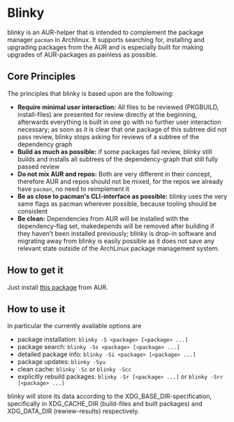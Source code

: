 # Blinky

blinky is an AUR-helper that is intended to complement the package manager `pacman` in Archlinux.
It supports searching for, installing and upgrading packages from the AUR and is especially built for making upgrades of AUR-packages as painless as possible.

## Core Principles

The principles that blinky is based upon are the following:

  * **Require minimal user interaction:** All files to be reviewed (PKGBUILD, install-files) are presented for review directly at the beginning, afterwards everything is built in one go with no further user interaction necessary; as soon as it is clear that one package of this subtree did not pass review, blinky stops asking for reviews of a subtree of the dependency graph 
  * **Build as much as possible:** if some packages fail review, blinky still builds and installs all subtrees of the dependency-graph that still fully passed review
  * **Do not mix AUR and repos:** Both are very different in their concept, therefore AUR and repos should not be mixed, for the repos we already have `pacman`, no need to reimplement it
  * **Be as close to pacman's CLI-interface as possible:** blinky uses the very same flags as pacman wherever possible, because tooling should be consistent
  * **Be clean:** Dependencies from AUR will be installed with the dependency-flag set, makedepends will be removed after building if they haven't been installed previously; blinky is drop-in software and migrating away from blinky is easily possible as it does not save any relevant state outside of the ArchLinux package management system.


## How to get it

Just install [this package](https://aur.archlinux.org/packages/blinky) from AUR.

## How to use it

In particular the currently available options are

  * package installation: `blinky -S <package> [<package> ...]`
  * package search: `blinky -Ss <package> [<package> ...]`
  * detailed package info: `blinky -Si <package> [<package> ...]`
  * package updates: `blinky -Syu`
  * clean cache: `blinky -Sc` or `blinky -Scc`
  * explicitly rebuild packages: `blinky -Sr [<package> ...]` or `blinky -Srr [<package> ...]`

blinky will store its data according to the XDG_BASE_DIR-specification, specifically in XDG_CACHE_DIR (build-files and built packages) and XDG_DATA_DIR (rewiew-results) respectively.
